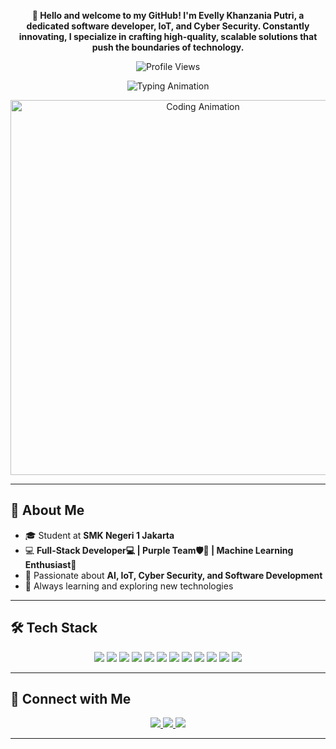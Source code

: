 <p align="center">
  <strong>👋 Hello and welcome to my GitHub! I'm Evelly Khanzania Putri, a dedicated software developer, IoT, and Cyber Security. Constantly innovating, I specialize in crafting high-quality, scalable solutions that push the boundaries of technology.</strong>
</p>
<p align="center">
  <img src="https://komarev.com/ghpvc/?username=Vkzapple&color=blue" alt="Profile Views" />
</p>

<p align="center">
  <img src="https://readme-typing-svg.herokuapp.com?font=Fira+Code&size=22&pause=1000&color=6A5ACD&center=true&vCenter=true&width=600&lines=Welcome+to+My+GitHub!;I'm+Evelly+Khanzania+Putri!;Let's+Build+Something+Awesome!;Software+Engineering+is+My+Passion!" alt="Typing Animation" />
</p>
<p align="center">
  <img src="https://media.giphy.com/media/QTfX9Ejfra3ZmNxh6B/giphy.gif" width="600" alt="Coding Animation" />
</p>

---

## 🚀 About Me

- 🎓 Student at **SMK Negeri 1 Jakarta**
- 💻 **Full-Stack Developer💻 | Purple Team🛡️🔐 | Machine Learning Enthusiast🤖**
- 🔬 Passionate about **AI, IoT, Cyber Security, and Software Development**
- 🌱 Always learning and exploring new technologies

---

## 🛠️ Tech Stack

<p align="center">
  <img src="https://img.shields.io/badge/-Python-3776AB?style=for-the-badge&logo=python&logoColor=white"/>
  <img src="https://img.shields.io/badge/-C++-00599C?style=for-the-badge&logo=c%2B%2B&logoColor=white"/>
  <img src="https://img.shields.io/badge/-JavaScript-F7DF1E?style=for-the-badge&logo=javascript&logoColor=black"/>
  <!-- <img src="https://img.shields.io/badge/-TypeScript-3178C6?style=for-the-badge&logo=typescript&logoColor=white"/> -->
  <img src="https://img.shields.io/badge/-PHP-777BB4?style=for-the-badge&logo=php&logoColor=white"/>
  <!-- <img src="https://img.shields.io/badge/-HTML5-E34F26?style=for-the-badge&logo=html5&logoColor=white"/> -->
  <!-- <img src="https://img.shields.io/badge/-CSS3-1572B6?style=for-the-badge&logo=css3"/> -->
  <img src="https://img.shields.io/badge/-React-61DAFB?style=for-the-badge&logo=react&logoColor=black"/>
  <img src="https://img.shields.io/badge/-Tailwind%20CSS-38B2AC?style=for-the-badge&logo=tailwind-css&logoColor=white"/>
  <img src="https://img.shields.io/badge/-Bootstrap-7952B3?style=for-the-badge&logo=bootstrap&logoColor=white"/>
  <img src="https://img.shields.io/badge/-Node.js-339933?style=for-the-badge&logo=node.js&logoColor=white"/>
  <!-- <img src="https://img.shields.io/badge/-Express.js-000000?style=for-the-badge&logo=express&logoColor=white"/> -->
  <img src="https://img.shields.io/badge/-TensorFlow-FF6F00?style=for-the-badge&logo=tensorflow&logoColor=white"/>
  <img src="https://img.shields.io/badge/-Arduino-00979D?style=for-the-badge&logo=arduino&logoColor=white"/>
  <img src="https://img.shields.io/badge/-Git-F05032?style=for-the-badge&logo=git&logoColor=white"/>
  <img src="https://img.shields.io/badge/-GitHub-181717?style=for-the-badge&logo=github"/>
</p>

---

## 🤝 Connect with Me

<p align="center">
  <a href="https://www.linkedin.com/in/evelly-khanza">
    <img src="https://img.shields.io/badge/-LinkedIn-0077B5?style=for-the-badge&logo=linkedin" />
  </a>
  <a href="https://www.instagram.com/evellkz/">
    <img src="https://img.shields.io/badge/-Instagram-E4405F?style=for-the-badge&logo=instagram&logoColor=white" />
  </a>
  <a href="mailto:evellykhnz@gmail.com">
    <img src="https://img.shields.io/badge/-Email-D14836?style=for-the-badge&logo=gmail&logoColor=white" />
  </a>
</p>

---
